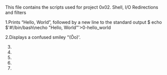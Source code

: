 This file contains the scripts used for project 0x02. Shell, I/O Redirections and filters

1.Prints “Hello, World”, followed by a new line to the standard output
$ echo $'#!/bin/bash\necho "Hello, World"'>0-hello_world

2.Displays a confused smiley "(Ôo)'.

3.


4.

5.

6.

7.
